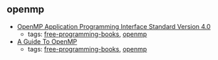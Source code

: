 openmp 
---
* [OpenMP Application Programming Interface Standard Version 4.0](http://www.openmp.org/mp-documents/OpenMP4.0.0.pdf)
    * tags: [free-programming-books](../tags/free-programming-books.md), [openmp](../tags/openmp.md)
* [A Guide To OpenMP](http://bisqwit.iki.fi/story/howto/openmp/)
    * tags: [free-programming-books](../tags/free-programming-books.md), [openmp](../tags/openmp.md)
